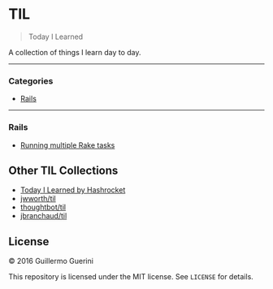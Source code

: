 # TIL

> Today I Learned

A collection of things I learn day to day.

---

### Categories

* [Rails](#rails)

---

### Rails

- [Running multiple Rake tasks](rails/running-multiple-rake-tasks.md)

## Other TIL Collections

* [Today I Learned by Hashrocket](https://til.hashrocket.com)
* [jwworth/til](https://github.com/jwworth/til)
* [thoughtbot/til](https://github.com/thoughtbot/til)
* [jbranchaud/til](https://github.com/jbranchaud/til)

## License

&copy; 2016 Guillermo Guerini

This repository is licensed under the MIT license. See `LICENSE` for
details.
